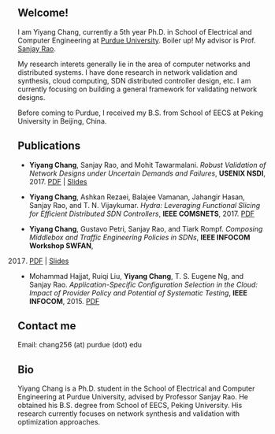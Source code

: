 ## Welcome!
I am Yiyang Chang, currently a 5th year Ph.D. in School of Electrical and
Computer Engineering at [Purdue University](http://www.purdue.edu/). Boiler up!
My advisor is Prof. [Sanjay Rao](https://engineering.purdue.edu/~sanjay/).

My research interets generally lie in the area of computer networks and
distributed systems. I have done research in network validation and synthesis,
cloud computing, SDN distributed controller design, etc. I am currently
focusing on building a general framework for validating network designs.

Before coming to Purdue, I received my B.S. from School of EECS at Peking
University in Beijing, China.


## Publications
* **Yiyang Chang**, Sanjay Rao, and Mohit Tawarmalani. *Robust Validation of Network
Designs under Uncertain Demands and Failures*, **USENIX NSDI**, 2017.
[PDF](/webpage/docs/nsdi17-final59.pdf) |
[Slides](/webpage/docs/nsdi2017_robust_network_validation_yiyang_chang.pdf)

* **Yiyang Chang**, Ashkan Rezaei, Balajee Vamanan, Jahangir Hasan, Sanjay Rao, and T.
N. Vijaykumar. *Hydra: Leveraging Functional Slicing for Efficient Distributed SDN
Controllers*, **IEEE COMSNETS**, 2017. [PDF](/webpage/docs/comsnets17_hydra.pdf)

* **Yiyang Chang**, Gustavo Petri, Sanjay Rao, and Tiark Rompf. *Composing Middlebox
and Traffic Engineering Policies in SDNs*, **IEEE INFOCOM Workshop SWFAN**,
2017. [PDF](/webpage/docs/paper_swfan2017_yiyang.pdf) |
[Slides](/webpage/docs/slides_swfan2017_yiyang.pdf)

* Mohammad Hajjat, Ruiqi Liu, **Yiyang Chang**, T. S. Eugene Ng, and Sanjay Rao.
*Application-Specific Configuration Selection in the Cloud: Impact of Provider Policy
and Potential of Systematic Testing*, **IEEE INFOCOM**, 2015.
[PDF](/webpage/docs/hajjat2015infocomCloudPolicy.pdf)


## Contact me
Email: chang256 (at) purdue (dot) edu


## Bio
Yiyang Chang is a Ph.D. student in the School of Electrical and Computer
Engineering at Purdue University, advised by Professor Sanjay Rao. He
obtained his B.S. degree from School of EECS, Peking University. His
research currently focuses on network synthesis and validation with
optimization approaches.
